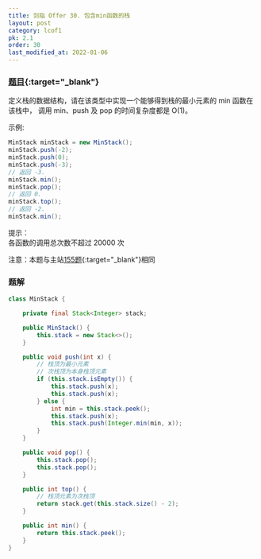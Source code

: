 ```yaml
---
title: 剑指 Offer 30. 包含min函数的栈
layout: post
category: lcof1
pk: 2.1
order: 30
last_modified_at: 2022-01-06
---
```


### [题目](https://leetcode-cn.com/problems/bao-han-minhan-shu-de-zhan-lcof/){:target="_blank"}

定义栈的数据结构，请在该类型中实现一个能够得到栈的最小元素的 min 函数在该栈中，
调用 min、push 及 pop 的时间复杂度都是 O(1)。

示例:
```java
MinStack minStack = new MinStack();
minStack.push(-2);
minStack.push(0);
minStack.push(-3);
// 返回 -3.
minStack.min();
minStack.pop();
// 返回 0.
minStack.top();
// 返回 -2.
minStack.min();
```


提示：  
各函数的调用总次数不超过 20000 次

注意：本题与主站[155题](https://leetcode-cn.com/problems/min-stack/){:target="_blank"}相同

### 题解

```java
class MinStack {

    private final Stack<Integer> stack;

    public MinStack() {
        this.stack = new Stack<>();
    }

    public void push(int x) {
        // 栈顶为最小元素
        // 次栈顶为本身栈顶元素
        if (this.stack.isEmpty()) {
            this.stack.push(x);
            this.stack.push(x);
        } else {
            int min = this.stack.peek();
            this.stack.push(x);
            this.stack.push(Integer.min(min, x));
        }
    }

    public void pop() {
        this.stack.pop();
        this.stack.pop();
    }

    public int top() {
        // 栈顶元素为次栈顶
        return stack.get(this.stack.size() - 2);
    }

    public int min() {
        return this.stack.peek();
    }
}
```